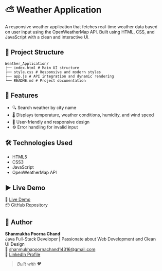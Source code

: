 # ⛅ Weather Application

A responsive weather application that fetches real-time weather data based on user input using the OpenWeatherMap API. Built using HTML, CSS, and JavaScript with a clean and interactive UI.


## 📁 Project Structure
```
Weather_Application/
├── index.html # Main UI structure
├── style.css # Responsive and modern styles
├── app.js # API integration and dynamic rendering
└── README.md # Project documentation
```

## 🚀 Features

- 🔍 Search weather by city name  
- 🌡️ Displays temperature, weather conditions, humidity, and wind speed  
- 🎨 User-friendly and responsive design  
- ⚙️ Error handling for invalid input  


## 🛠️ Technologies Used

- HTML5  
- CSS3  
- JavaScript  
- OpenWeatherMap API


## ▶️ Live Demo

🚀 [Live Demo](https://weather-application-shanmukh.vercel.app/)  
📦 [GitHub Repository](https://github.com/Shanmukh-235/Weather_Application)

## 📄 Author

**Shanmukha Poorna Chand**  
Java Full-Stack Developer | Passionate about Web Development and Clean UI Design  
📧 shanmukhapoornachand14316@gmail.com  
🔗 [LinkedIn Profile](www.linkedin.com/in/shanmukha-poorna-chand-adapaka)


> *Built with ❤️*
